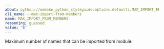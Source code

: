 ```yaml
---
about: python://wemake_python_styleguide.options.defaults.MAX_IMPORT_FROM_MEMBERS
cli_name: --max-import-from-members
name: MAX_IMPORT_FROM_MEMBERS
reasoning: guessed
value: '8'
---
```


Maximum number of names that can be imported from module.
